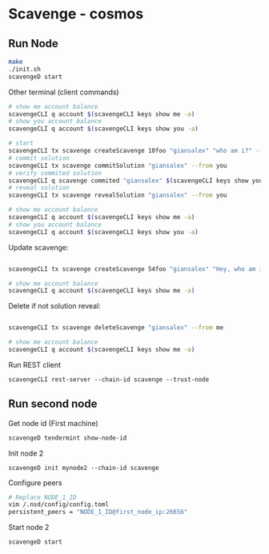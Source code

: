 # Scavenge - cosmos

## Run Node
```bash
make
./init.sh
scavengeD start
```

Other terminal (client commands)
```bash
# show me account balance
scavengeCLI q account $(scavengeCLI keys show me -a)
# show you account balance
scavengeCLI q account $(scavengeCLI keys show you -a)

# start
scavengeCLI tx scavenge createScavenge 10foo "giansalex" "who am i?" --from me
# commit solution
scavengeCLI tx scavenge commitSolution "giansalex" --from you
# verify commited solution
scavengeCLI q scavenge commited "giansalex" $(scavengeCLI keys show you -a)
# reveal solution
scavengeCLI tx scavenge revealSolution "giansalex" --from you

# show me account balance
scavengeCLI q account $(scavengeCLI keys show me -a)
# show you account balance
scavengeCLI q account $(scavengeCLI keys show you -a)

```

Update scavenge:
```bash

scavengeCLI tx scavenge createScavenge 54foo "giansalex" "Hey, who am i?" --from me

# show me account balance
scavengeCLI q account $(scavengeCLI keys show me -a)
```


Delete if not solution reveal:
```bash

scavengeCLI tx scavenge deleteScavenge "giansalex" --from me

# show me account balance
scavengeCLI q account $(scavengeCLI keys show me -a)
```


Run REST client
```
scavengeCLI rest-server --chain-id scavenge --trust-node
```

## Run second node

Get node id (First machine)
```bash
scavengeD tendermint show-node-id
```

Init node 2 
```
scavengeD init mynode2 --chain-id scavenge
```

Configure peers
```bash
# Replace NODE_1_ID
vim /.nsd/config/config.toml
persistent_peers = "NODE_1_ID@first_node_ip:26656"
```


Start node 2
```
scavengeD start
```